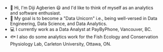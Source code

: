 - 👋 Hi, I'm Diji Agberien :smiley: and I'd like to think of myself as an analytics and software enthusiast. 
-  :seedling: My goal is to become a "Data Unicorn" i.e., being well-versed in Data Engineering, Data Science, and Data Analytics. 
- :computer: I currently work as a Data Analyst at PayByPhone, Vancouver, BC.
- :fish: I also do some analytics work for the Fish Ecology and Conservation Physiology Lab, Carleton University, Ottawa, ON. 
